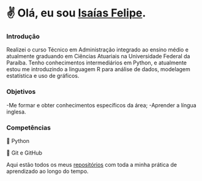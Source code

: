 # ✌️ Olá, eu sou [Isaías Felipe](https://www.linkedin.com/in/isa%C3%ADas-felipe-silva-de-sousa-21a84721b/).

### Introdução

Realizei o curso Técnico em Administração integrado ao ensino médio e atualmente graduando em Ciências Atuariais na Universidade Federal da Paraíba. Tenho conhecimentos intermediários em Python, e atualmente estou me introduzindo a linguagem R para análise de dados, modelagem estatística e uso de gráficos.

### Objetivos

-Me formar e obter conhecimentos específicos da área;
-Aprender a língua inglesa.

### Competências

💾 Python

💾 Git e GitHub

Aqui estão todos os meus [repositórios](https://github.com/isaiasfelipe01?tab=repositories) com toda a minha prática de aprendizado ao  longo do tempo.
